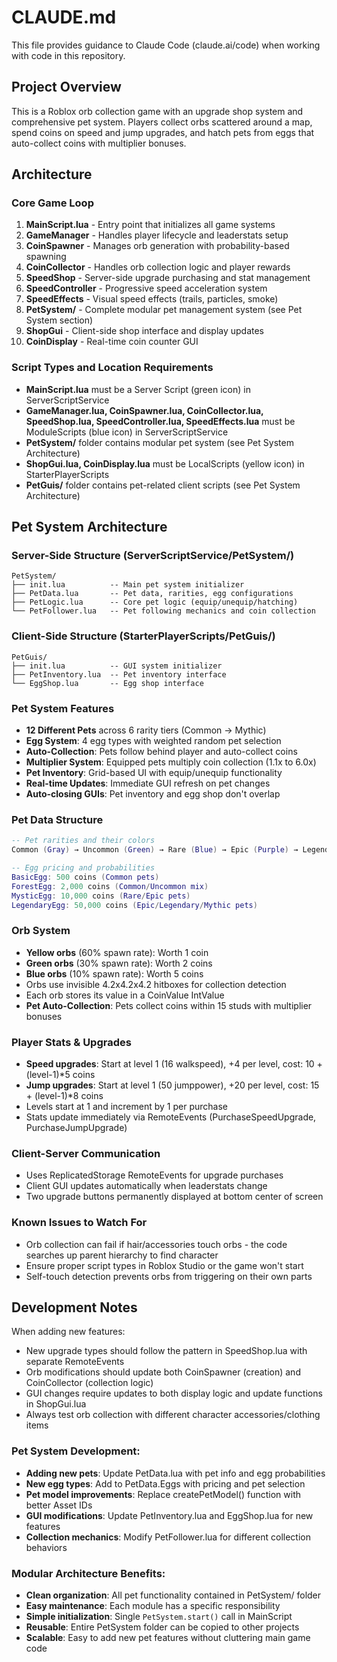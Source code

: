 # CLAUDE.md

This file provides guidance to Claude Code (claude.ai/code) when working with code in this repository.

## Project Overview

This is a Roblox orb collection game with an upgrade shop system and comprehensive pet system. Players collect orbs scattered around a map, spend coins on speed and jump upgrades, and hatch pets from eggs that auto-collect coins with multiplier bonuses.

## Architecture

### Core Game Loop
1. **MainScript.lua** - Entry point that initializes all game systems
2. **GameManager** - Handles player lifecycle and leaderstats setup
3. **CoinSpawner** - Manages orb generation with probability-based spawning
4. **CoinCollector** - Handles orb collection logic and player rewards
5. **SpeedShop** - Server-side upgrade purchasing and stat management
6. **SpeedController** - Progressive speed acceleration system
7. **SpeedEffects** - Visual speed effects (trails, particles, smoke)
8. **PetSystem/** - Complete modular pet management system (see Pet System section)
9. **ShopGui** - Client-side shop interface and display updates
10. **CoinDisplay** - Real-time coin counter GUI

### Script Types and Location Requirements
- **MainScript.lua** must be a Server Script (green icon) in ServerScriptService
- **GameManager.lua, CoinSpawner.lua, CoinCollector.lua, SpeedShop.lua, SpeedController.lua, SpeedEffects.lua** must be ModuleScripts (blue icon) in ServerScriptService
- **PetSystem/** folder contains modular pet system (see Pet System Architecture)
- **ShopGui.lua, CoinDisplay.lua** must be LocalScripts (yellow icon) in StarterPlayerScripts
- **PetGuis/** folder contains pet-related client scripts (see Pet System Architecture)

## Pet System Architecture

### Server-Side Structure (ServerScriptService/PetSystem/)
```
PetSystem/
├── init.lua          -- Main pet system initializer
├── PetData.lua       -- Pet data, rarities, egg configurations
├── PetLogic.lua      -- Core pet logic (equip/unequip/hatching)
└── PetFollower.lua   -- Pet following mechanics and coin collection
```

### Client-Side Structure (StarterPlayerScripts/PetGuis/)
```
PetGuis/
├── init.lua          -- GUI system initializer
├── PetInventory.lua  -- Pet inventory interface
└── EggShop.lua       -- Egg shop interface
```

### Pet System Features
- **12 Different Pets** across 6 rarity tiers (Common → Mythic)
- **Egg System**: 4 egg types with weighted random pet selection
- **Auto-Collection**: Pets follow behind player and auto-collect coins
- **Multiplier System**: Equipped pets multiply coin collection (1.1x to 6.0x)
- **Pet Inventory**: Grid-based UI with equip/unequip functionality
- **Real-time Updates**: Immediate GUI refresh on pet changes
- **Auto-closing GUIs**: Pet inventory and egg shop don't overlap

### Pet Data Structure
```lua
-- Pet rarities and their colors
Common (Gray) → Uncommon (Green) → Rare (Blue) → Epic (Purple) → Legendary (Orange) → Mythic (Red)

-- Egg pricing and probabilities
BasicEgg: 500 coins (Common pets)
ForestEgg: 2,000 coins (Common/Uncommon mix)
MysticEgg: 10,000 coins (Rare/Epic pets)
LegendaryEgg: 50,000 coins (Epic/Legendary/Mythic pets)
```

### Orb System
- **Yellow orbs** (60% spawn rate): Worth 1 coin
- **Green orbs** (30% spawn rate): Worth 2 coins  
- **Blue orbs** (10% spawn rate): Worth 5 coins
- Orbs use invisible 4.2x4.2x4.2 hitboxes for collection detection
- Each orb stores its value in a CoinValue IntValue
- **Pet Auto-Collection**: Pets collect coins within 15 studs with multiplier bonuses

### Player Stats & Upgrades
- **Speed upgrades**: Start at level 1 (16 walkspeed), +4 per level, cost: 10 + (level-1)*5 coins
- **Jump upgrades**: Start at level 1 (50 jumppower), +20 per level, cost: 15 + (level-1)*8 coins  
- Levels start at 1 and increment by 1 per purchase
- Stats update immediately via RemoteEvents (PurchaseSpeedUpgrade, PurchaseJumpUpgrade)

### Client-Server Communication
- Uses ReplicatedStorage RemoteEvents for upgrade purchases
- Client GUI updates automatically when leaderstats change
- Two upgrade buttons permanently displayed at bottom center of screen

### Known Issues to Watch For
- Orb collection can fail if hair/accessories touch orbs - the code searches up parent hierarchy to find character
- Ensure proper script types in Roblox Studio or the game won't start
- Self-touch detection prevents orbs from triggering on their own parts

## Development Notes

When adding new features:
- New upgrade types should follow the pattern in SpeedShop.lua with separate RemoteEvents
- Orb modifications should update both CoinSpawner (creation) and CoinCollector (collection logic)
- GUI changes require updates to both display logic and update functions in ShopGui.lua
- Always test orb collection with different character accessories/clothing items

### Pet System Development:
- **Adding new pets**: Update PetData.lua with pet info and egg probabilities
- **New egg types**: Add to PetData.Eggs with pricing and pet selection
- **Pet model improvements**: Replace createPetModel() function with better Asset IDs
- **GUI modifications**: Update PetInventory.lua and EggShop.lua for new features
- **Collection mechanics**: Modify PetFollower.lua for different collection behaviors

### Modular Architecture Benefits:
- **Clean organization**: All pet functionality contained in PetSystem/ folder
- **Easy maintenance**: Each module has a specific responsibility
- **Simple initialization**: Single `PetSystem.start()` call in MainScript
- **Reusable**: Entire PetSystem folder can be copied to other projects
- **Scalable**: Easy to add new pet features without cluttering main game code
